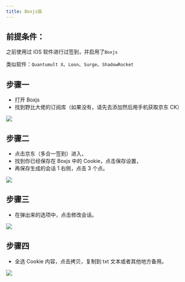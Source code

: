 ```yaml
---
title: Boxjs版
---
```


## 前提条件：

之前使用过 iOS 软件进行过签到，并启用了`Boxjs`

类似软件：`Quantumult X`、`Loon`、`Surge`、`ShadowRocket`

## 步骤一

- 打开 Boxjs
- 找到野比大佬的订阅库（如果没有，请先去添加然后用手机获取京东 CK）

![](https://m.theovan.xyz/img/20230910183749.png)

## 步骤二

- 点击京东（多合一签到）进入，
- 找到你已经保存在 Boxjs 中的 Cookie，点击保存设置，
- 再保存生成的会话 1 右侧，点击 3 个点。

![](https://m.theovan.xyz/img/20230910183806.png)

## 步骤三

- 在弹出来的选项中，点击修改会话。

![](https://m.theovan.xyz/img/20230910183823.png)

## 步骤四

- 全选 Cookie 内容，点击拷贝，复制到 txt 文本或者其他地方备用。

![](https://m.theovan.xyz/img/20230910183840.png)
